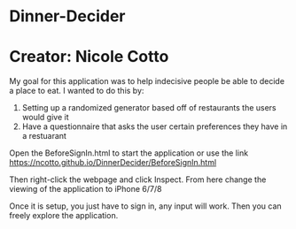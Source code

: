 # Dinner-Decider
# Creator: Nicole Cotto

My goal for this application was to help indecisive people be able to decide a place to eat.
I wanted to do this by:
 1. Setting up a randomized generator based off of restaurants the users would give it
 2. Have a questionnaire that asks the user certain preferences they have in a  restuarant

Open the BeforeSignIn.html to start the application or 
use the link https://ncotto.github.io/DinnerDecider/BeforeSignIn.html

Then right-click the webpage and click Inspect. 
From here change the viewing of the application to iPhone 6/7/8

Once it is setup, you just have to sign in, any input will work. 
Then you can freely explore the application.

 